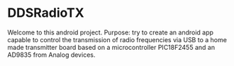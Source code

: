 # DDSRadioTX
Welcome to this android project.
Purpose: try to create an android app capable to control
the transmission of radio frequencies via USB to a home made
transmitter board based on a microcontroller PIC18F2455 and
an AD9835 from Analog devices.
